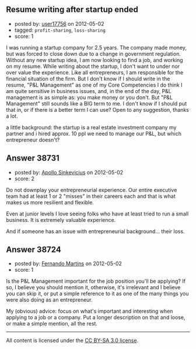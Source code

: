 ## Resume writing after startup ended

- posted by: [user17756](https://stackexchange.com/users/-1/17756-user17756) on 2012-05-02
- tagged: `profit-sharing`, `loss-sharing`
- score: 1

I was running a startup company for 2.5 years.
The company made money, but was forced to close down due to a change in government regulation.
Without any new startup idea, I am now looking to find a job, and working on my resume.
While writing about the startup, I don't want to under nor over value the experience.
Like all entrepreneurs, I am responsible for the financial situation of the firm.
But I don't know if I should write in the resume, "P&L Management" as one of my Core Competencies
I do think I am quite sensitive in business issues, and, in the end of the day, P&L management is as simple as: you make money or you don't.
But "P&L Management" still sounds like a BIG term to me.
I don't know if I should put that in, or if there is a better term I can use?
Open to any suggestion, thanks a lot.

a little background:
the startup is a real estate investment company
my partner and i hired approx. 10 ppl
we need to manage our P&L, but which entrepreneur doesn't?


## Answer 38731

- posted by: [Apollo Sinkevicius](https://stackexchange.com/users/-1/2119-apollo-sinkevicius) on 2012-05-02
- score: 2

Do not downplay your entrepreneurial experience. Our entire executive team had at least 1 or 2 "misses" in their careers each and that is what makes us more resilient and flexible.

Even at junior levels I love seeing folks who have at least tried to run a small business. It is extremely valuable experience.

And if someone has an issue with entrepreneurial background... their loss.


## Answer 38724

- posted by: [Fernando Martins](https://stackexchange.com/users/-1/1778-fernando-martins) on 2012-05-02
- score: 1

Is the P&L Management important for the job position you'll be applying? If so, I believe you should mention it, otherwise, it's irrelevant and I believe you can skip it, or put a simple reference to it as one of the many things you were also doing as an entrepreneur.

My (obvious) advice: focus on what's important and interesting when applying to a job or a company. Put a longer description on that and loose, or make a simple mention, all the rest.



---

All content is licensed under the [CC BY-SA 3.0 license](https://creativecommons.org/licenses/by-sa/3.0/).
